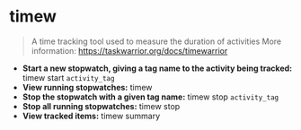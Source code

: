 # timew
> A time tracking tool used to measure the duration of activities
> More information: <https://taskwarrior.org/docs/timewarrior>
- **Start a new stopwatch, giving a tag name to the activity being tracked:**
timew start `activity_tag`
- **View running stopwatches:**
timew
- **Stop the stopwatch with a given tag name:**
timew stop `activity_tag`
- **Stop all running stopwatches:**
timew stop
- **View tracked items:**
timew summary
